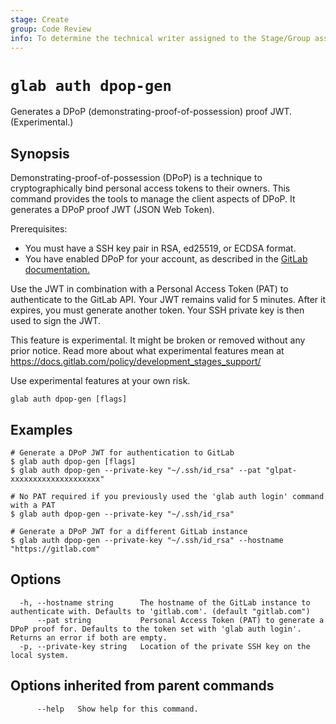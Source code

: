 ```yaml
---
stage: Create
group: Code Review
info: To determine the technical writer assigned to the Stage/Group associated with this page, see https://about.gitlab.com/handbook/product/ux/technical-writing/#assignments
---
```


<!--
This documentation is auto generated by a script.
Please do not edit this file directly. Run `make gen-docs` instead.
-->

# `glab auth dpop-gen`

Generates a DPoP (demonstrating-proof-of-possession) proof JWT. (Experimental.)

## Synopsis

Demonstrating-proof-of-possession (DPoP) is a technique to
cryptographically bind personal access tokens to their owners. This command provides
the tools to manage the client aspects of DPoP. It generates a DPoP proof JWT
(JSON Web Token).

Prerequisites:

- You must have a SSH key pair in RSA, ed25519, or ECDSA format.
- You have enabled DPoP for your account, as described in the [GitLab documentation.](https://docs.gitlab.com/user/profile/personal_access_tokens/#require-dpop-headers-with-personal-access-tokens)

Use the JWT in combination with a Personal Access Token (PAT) to authenticate to
the GitLab API. Your JWT remains valid for 5 minutes. After it expires, you must
generate another token. Your SSH private key is then used to sign the JWT.

This feature is experimental. It might be broken or removed without any prior notice.
Read more about what experimental features mean at
<https://docs.gitlab.com/policy/development_stages_support/>

Use experimental features at your own risk.

```plaintext
glab auth dpop-gen [flags]
```

## Examples

```console
# Generate a DPoP JWT for authentication to GitLab
$ glab auth dpop-gen [flags]
$ glab auth dpop-gen --private-key "~/.ssh/id_rsa" --pat "glpat-xxxxxxxxxxxxxxxxxxxx"

# No PAT required if you previously used the 'glab auth login' command with a PAT
$ glab auth dpop-gen --private-key "~/.ssh/id_rsa"

# Generate a DPoP JWT for a different GitLab instance
$ glab auth dpop-gen --private-key "~/.ssh/id_rsa" --hostname "https://gitlab.com"

```

## Options

```plaintext
  -h, --hostname string      The hostname of the GitLab instance to authenticate with. Defaults to 'gitlab.com'. (default "gitlab.com")
      --pat string           Personal Access Token (PAT) to generate a DPoP proof for. Defaults to the token set with 'glab auth login'. Returns an error if both are empty.
  -p, --private-key string   Location of the private SSH key on the local system.
```

## Options inherited from parent commands

```plaintext
      --help   Show help for this command.
```
